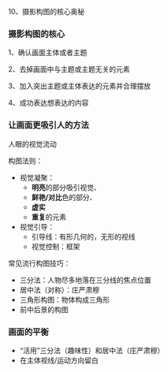 10、摄影构图的核心奥秘



### 摄影构图的核心

1、确认画面主体或者主题

2、去掉画面中与主题或主题无关的元素

3、加入突出主题或主体表达的元素并合理摆放

4、成功表达想表达的内容



### 让画面更吸引人的方法

人眼的视觉流动

构图法则：

+ 视觉凝聚：
  + **明亮**的部分吸引视觉、
  + **鲜艳/对比**色的部分、
  + **虚实**
  + **重复**的元素
+ 视觉引导：
  + 引导线：有形几何的，无形的视线
  + 视觉控制：框架



常见流行构图技巧：

+ 三分法：人物尽多地落在三分线的焦点位置
+ 居中法（对称）：庄严肃穆
+ 三角形构图：物体构成三角形
+ 前中后景的构图



### 画面的平衡

+ “活用”三分法（趣味性）和居中法（庄严肃穆）
+ 在主体视线/运动方向留白

